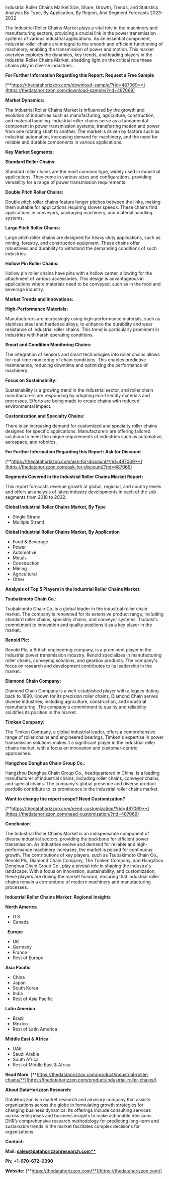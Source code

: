 ﻿Industrial Roller Chains Market Size, Share, Growth, Trends, and Statistics Analysis By Type, By Application, By Region, And Segment Forecasts 2023-2032

The Industrial Roller Chains Market plays a vital role in the machinery and manufacturing sectors, providing a crucial link in the power transmission systems of various industrial applications. As an essential component, industrial roller chains are integral to the smooth and efficient functioning of machinery, enabling the transmission of power and motion. This market overview explores the dynamics, key trends, and leading players in the Industrial Roller Chains Market, shedding light on the critical role these chains play in diverse industries.

**For Further Information Regarding this Report: Request a Free Sample**	

[**https://thedatahorizzon.com/download-sample/?rid=487069**](https://thedatahorizzon.com/download-sample/?rid=487069)

**Market Dynamics:**

The Industrial Roller Chains Market is influenced by the growth and evolution of industries such as manufacturing, agriculture, construction, and material handling. Industrial roller chains serve as a fundamental component in power transmission systems, transferring motion and power from one rotating shaft to another. The market is driven by factors such as industrial automation, increasing demand for machinery, and the need for reliable and durable components in various applications.

**Key Market Segments:**

**Standard Roller Chains:**

Standard roller chains are the most common type, widely used in industrial applications. They come in various sizes and configurations, providing versatility for a range of power transmission requirements.

**Double Pitch Roller Chains:**

Double pitch roller chains feature longer pitches between the links, making them suitable for applications requiring slower speeds. These chains find applications in conveyors, packaging machinery, and material handling systems.

**Large Pitch Roller Chains:**

Large pitch roller chains are designed for heavy-duty applications, such as mining, forestry, and construction equipment. These chains offer robustness and durability to withstand the demanding conditions of such industries.

**Hollow Pin Roller Chains:**

Hollow pin roller chains have pins with a hollow center, allowing for the attachment of various accessories. This design is advantageous in applications where materials need to be conveyed, such as in the food and beverage industry.

**Market Trends and Innovations:**

**High-Performance Materials:**

Manufacturers are increasingly using high-performance materials, such as stainless steel and hardened alloys, to enhance the durability and wear resistance of industrial roller chains. This trend is particularly prominent in industries with harsh operating conditions.

**Smart and Condition Monitoring Chains:**

The integration of sensors and smart technologies into roller chains allows for real-time monitoring of chain conditions. This enables predictive maintenance, reducing downtime and optimizing the performance of machinery.

**Focus on Sustainability:**

Sustainability is a growing trend in the industrial sector, and roller chain manufacturers are responding by adopting eco-friendly materials and processes. Efforts are being made to create chains with reduced environmental impact.

**Customization and Specialty Chains:**

There is an increasing demand for customized and specialty roller chains designed for specific applications. Manufacturers are offering tailored solutions to meet the unique requirements of industries such as automotive, aerospace, and robotics.

**For Further Information Regarding this Report: Ask for Discount**	

[**https://thedatahorizzon.com/ask-for-discount/?rid=487069**](https://thedatahorizzon.com/ask-for-discount/?rid=487069)

**Segments Covered in the Industrial Roller Chains Market Report:**

This report forecasts revenue growth at global, regional, and country levels and offers an analysis of latest industry developments in each of the sub-segments from 2018 to 2032.

**Global Industrial Roller Chains Market, By Type**

- Single Strand
- Multiple Strand

**Global Industrial Roller Chains Market, By Application**

- Food & Beverage
- Power
- Automotive
- Metals
- Construction
- Mining
- Agricultural
- Other


**Analysis of Top 5 Players in the Industrial Roller Chains Market:**

**Tsubakimoto Chain Co.:**

Tsubakimoto Chain Co. is a global leader in the industrial roller chain market. The company is renowned for its extensive product range, including standard roller chains, specialty chains, and conveyor systems. Tsubaki's commitment to innovation and quality positions it as a key player in the market.

**Renold Plc:**

Renold Plc, a British engineering company, is a prominent player in the industrial power transmission industry. Renold specializes in manufacturing roller chains, conveying solutions, and gearbox products. The company's focus on research and development contributes to its leadership in the market.

**Diamond Chain Company:**

Diamond Chain Company is a well-established player with a legacy dating back to 1890. Known for its precision roller chains, Diamond Chain serves diverse industries, including agriculture, construction, and industrial manufacturing. The company's commitment to quality and reliability solidifies its position in the market.

**Timken Company:**

The Timken Company, a global industrial leader, offers a comprehensive range of roller chains and engineered bearings. Timken's expertise in power transmission solutions makes it a significant player in the industrial roller chains market, with a focus on innovation and customer-centric approaches.

**Hangzhou Donghua Chain Group Co.:**

Hangzhou Donghua Chain Group Co., headquartered in China, is a leading manufacturer of industrial chains, including roller chains, conveyor chains, and special chains. The company's global presence and diverse product portfolio contribute to its prominence in the industrial roller chains market.

**Want to change the report scope? Need Customization?**

[**https://thedatahorizzon.com/need-customization/?rid=487069**](https://thedatahorizzon.com/need-customization/?rid=487069)

**Conclusion**:

The Industrial Roller Chains Market is an indispensable component of diverse industrial sectors, providing the backbone for efficient power transmission. As industries evolve and demand for reliable and high-performance machinery increases, the market is poised for continuous growth. The contributions of key players, such as Tsubakimoto Chain Co., Renold Plc, Diamond Chain Company, The Timken Company, and Hangzhou Donghua Chain Group Co., play a pivotal role in shaping the industry's landscape. With a focus on innovation, sustainability, and customization, these players are driving the market forward, ensuring that industrial roller chains remain a cornerstone of modern machinery and manufacturing processes.

**Industrial Roller Chains Market: Regional Insights**

**North America**

- U.S.
- Canada

` `**Europe**

- UK
- Germany
- France
- Rest of Europe

**Asia Pacific**

- China
- Japan
- South Korea
- India
- Rest of Asia Pacific

**Latin America**

- Brazil
- Mexico
- Rest of Latin America

**Middle East & Africa**

- UAE
- Saudi Arabia
- South Africa
- Rest of Middle East & Africa

**Read More**: [**https://thedatahorizzon.com/product/industrial-roller-chains/**](https://thedatahorizzon.com/product/industrial-roller-chains/)


**About DataHorizzon Research:**

DataHorizzon is a market research and advisory company that assists organizations across the globe in formulating growth strategies for changing business dynamics. Its offerings include consulting services across enterprises and business insights to make actionable decisions. DHR’s comprehensive research methodology for predicting long-term and sustainable trends in the market facilitates complex decisions for organizations.

**Contact:**

**Mail: [sales@datahorizzonresearch.com**](mailto:sales@datahorizzonresearch.com)**

**Ph:** **+1–970–672–0390**

**Website:** [**https://thedatahorizzon.com/**](https://thedatahorizzon.com/)



